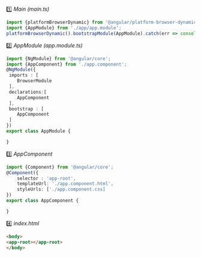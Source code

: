 :one: _Main (main.ts)_  

```ts
import {platformBrowserDynamic} from '@angular/platform-browser-dynamic';
import {AppModule} from './app/app.module';
platformBrowserDynamic().bootstrapModule(AppModule).catch(err => console.log(err));
```


:two: _AppModule (app.module.ts)_  
```ts
import {NgModule} from '@angular/core';
import {AppComponent} from './app.component';
@NgModule({
 imports : [
    BrowserModule
 ],
 declarations:[
    AppComponent
 ],
 bootstrap : [
    AppComponent
 ]
})
export class AppModule {

}
```
:three: _AppComponent_  
```ts
import {Component} from '@angular/core';
@Component({
    selector : 'app-root',
    templateUrl: './app.component.html',
    styleUrls: ['./app.component.css]
})
export class AppComponent {

}
```

:four: _index.html_
```html
<body>
<app-root></app-root>
</body>
```
